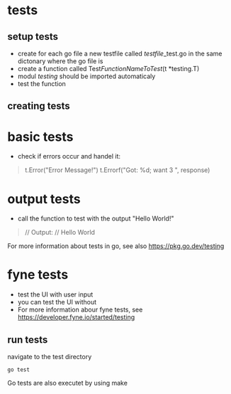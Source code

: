 # tests

## setup tests
- create for each go file a new testfile called *testfile*_test.go in the same dictonary where the go file is
- create a function called Test*FunctionNameToTest*(t *testing.T)
- modul *testing* should be imported automaticaly
- test the function


## creating tests
# basic tests
- check if errors occur and handel it: 
> t.Error("Error Message!")
> t.Errorf("Got: %d; want 3 ", response)

# output tests
- call the function to test with the output "Hello World!"
> // Output:
> // Hello World

For more information about tests in go, see also https://pkg.go.dev/testing


# fyne tests
- test the UI with user input
- you can test the UI without 
- For more information abour fyne tests, see https://developer.fyne.io/started/testing




## run tests
navigate to the test directory
```shell
go test
```

Go tests are also executet by using make